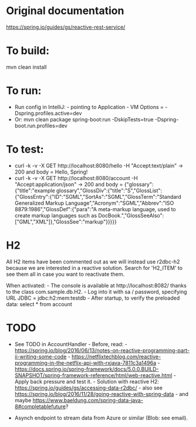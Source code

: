 # Original documentation
https://spring.io/guides/gs/reactive-rest-service/


# To build:
mvn clean install


# To run:
- Run config in IntelliJ:
       - pointing to Application
       - VM Options = -Dspring.profiles.active=dev
- Or: mvn clean package spring-boot:run -DskipTests=true -Dspring-boot.run.profiles=dev


# To test:
- curl -k -v -X GET http://localhost:8080/hello -H "Accept:text/plain"
    -> 200 and body = Hello, Spring!
- curl -k -v -X GET http://localhost:8080/account -H "Accept:application/json"
    -> 200 and body = {"glossary":{"title":"example glossary","GlossDiv":{"title":"S","GlossList":{"GlossEntry":{"ID":"SGML","SortAs":"SGML","GlossTerm":"Standard Generalized Markup Language","Acronym":"SGML","Abbrev":"ISO 8879:1986","GlossDef":{"para":"A meta-markup language, used to create markup languages such as DocBook.","GlossSeeAlso":["GML","XML"]},"GlossSee":"markup"}}}}}
    
    
# H2
All H2 items have been commented out as we will instead use r2dbc-h2 because we are interested in a reactive solution.
Search for 'H2_ITEM' to see them all in case you want to reactivate them.

When activated:
    - The console is available at http://localhost:8082/ thanks to the class com.sample.db.H2.
    - Log into it with sa / password, specifying URL JDBC = jdbc:h2:mem:testdb
    - After startup, to verify the preloaded data: select * from account
    
   
# TODO
- See TODO in AccountHandler
        - Before, read:
               - https://spring.io/blog/2016/06/13/notes-on-reactive-programming-part-ii-writing-some-code
               - https://netflixtechblog.com/reactive-programming-in-the-netflix-api-with-rxjava-7811c3a1496a
               - https://docs.spring.io/spring-framework/docs/5.0.0.BUILD-SNAPSHOT/spring-framework-reference/html/web-reactive.html
        - Apply back pressure and test it.
        - Solution with reactive H2: https://spring.io/guides/gs/accessing-data-r2dbc/
            - also see https://spring.io/blog/2016/11/28/going-reactive-with-spring-data
            - and maybe https://www.baeldung.com/spring-data-java-8#completablefuture?
    
- Asynch endpoint to stream data from Azure or similar (Blob: see email). 
